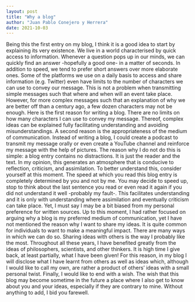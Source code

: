 ```yaml
---
layout: post
title: "Why a blog"
author: "Juan Pablo Conejero y Herrera"
date: 2021-10-03
---
```


Being this the first entry on my blog, I think it is a good idea to start by explaining its very existence. We live in a world characterised by quick access to information. Whenever a question pops up in our minds, we can quickly find an answer -hopefully a good one- in a matter of seconds. In addition to speed, we tend to prefer short answers over more elaborate ones. Some of the platforms we use on a daily basis to access and share information (e.g. Twitter) even have limits to the number of characters we can use to convey our message. This is not a problem when transmitting simple messages such that where and when will an event take place. However, for more complex messages such that an explanation of why we are better off than a century ago, a few dozen characters may not be enough. Here is the first reason for writing a blog. There are no limits on how many characters I can use to convey my message. Thereof, complex ideas can be explained fully facilitating understanding and avoiding misunderstandings. 
A second reason is the appropriateness of the medium of communication. Instead of writing a blog, I could create a podcast to transmit my message orally or even create a YouTube channel and reinforce my message with the help of pictures. The reason why I do not do this is simple: a blog entry contains no distractions. It is just the reader and the text. In my opinion, this generates an atmosphere that is conducive to reflection, criticism, and assimilation. To better understand this, consider yourself at this moment. The speed at which you read this blog entry is completely determined by you and not by me. You may decide to speed up, stop to think about the last sentence you read or even read it again if you did not understand it well -probably my fault-. This facilitates understanding and it is only with understanding where assimilation and eventually criticism can take place. Yet, I must say I may be a bit biased from my personal preference for written sources. 
Up to this moment, I had rather focused on arguing why a blog is my preferred medium of communication, yet I have not mentioned the reason why I want to share my ideas. It is quite common for individuals to want to make a meaningful impact. There are many ways in which we can do so. Sharing ideas with others is the way I probably like the most. Throughout all these years, I have benefited greatly from the ideas of philosophers, scientists, and other thinkers. It is high time I give back, at least partially, what I have been given! For this reason, in my blog I will disclose what I have learnt from others as well as ideas which, although I would like to call my own, are rather a product of others’ ideas with a small personal twist. Finally, I would like to end with a wish. The wish that this blog may become sometime in the future a place where I also get to know about you and your ideas, especially if they are contrary to mine. 
Without anything to add, I bid you farewell.  

